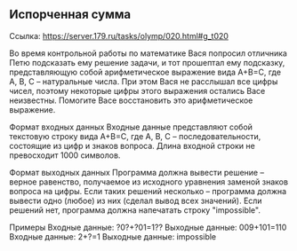 ﻿## Испорченная сумма

Ссылка: https://server.179.ru/tasks/olymp/020.html#g_t020

Во время контрольной работы по математике Вася попросил отличника Петю подсказать ему решение задачи, и тот прошептал ему подсказку, представляющую собой арифметическое выражение вида A+B=C, где A, B, C – натуральные числа. При этом Вася не расслышал все цифры чисел, поэтому некоторые цифры этого выражения остались Васе неизвестны. Помогите Васе восстановить это арифметическое выражение.

Формат входных данных
Входные данные представляют собой текстовую строку вида A+B=C, где A, B, C – последовательности, состоящие из цифр и знаков вопроса. Длина входной строки не превосходит 1000 символов.

Формат выходных данных
Программа должна вывести решение – верное равенство, получаемое из исходного уравнения заменой знаков вопроса на цифры. Если таких решений несколько – программа должна вывести одно (любое) из них (сделал вывод всех значений). Если решений нет, программа должна напечатать строку "impossible".

Примеры
Входные данные:
     ?0?+?01=1??
Выходные данные:
     009+101=110
Входные данные:
     2+?=1
Выходные данные:
     impossible
